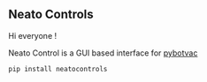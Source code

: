 ## Neato Controls
Hi everyone !

Neato Control is a GUI based interface for [pybotvac](https://github.com/stianaske/pybotvac)


```python
pip install neatocontrols
```
